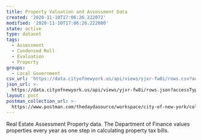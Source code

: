 ```yaml
---
title: Property Valuation and Assessment Data
created: '2020-11-10T17:06:26.222072'
modified: '2020-11-10T17:06:26.222080'
state: active
type: dataset
tags:
  - Assessment
  - Condensed Roll
  - Evaluation
  - Property
groups:
  - Local Government
csv_url: 'https://data.cityofnewyork.us/api/views/yjxr-fw8i/rows.csv?accessType=DOWNLOAD'
json_url: >-
  https://data.cityofnewyork.us/api/views/yjxr-fw8i/rows.json?accessType=DOWNLOAD
layout: post
postman_collection_url: >-
  https://www.postman.com/thedaydasource/workspace/city-of-new-york/collection/15909983-a8b77e49-ad41-4b39-b4cf-1d0290177677
---
```

Real Estate Assessment Property data.
The Department of Finance values properties every year as one step in calculating property tax bills.
